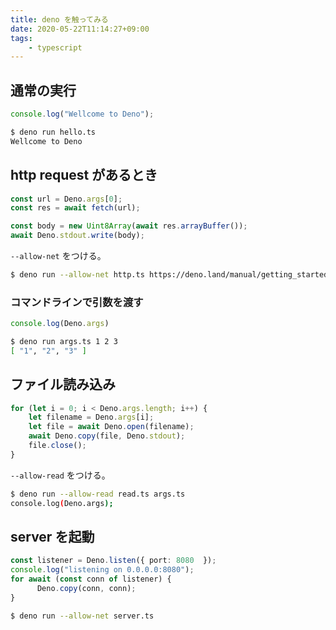 ```yaml
---
title: deno を触ってみる
date: 2020-05-22T11:14:27+09:00
tags:
    - typescript
---
```


## 通常の実行
```ts
console.log("Wellcome to Deno");
```

```bash
$ deno run hello.ts
Wellcome to Deno
```

## http request があるとき
```ts
const url = Deno.args[0];
const res = await fetch(url);

const body = new Uint8Array(await res.arrayBuffer());
await Deno.stdout.write(body);
```

`--allow-net` をつける。
```bash
$ deno run --allow-net http.ts https://deno.land/manual/getting_started/first_steps
```

### コマンドラインで引数を渡す
```ts
console.log(Deno.args)
```

```bash
$ deno run args.ts 1 2 3
[ "1", "2", "3" ]
```

## ファイル読み込み
```ts
for (let i = 0; i < Deno.args.length; i++) {
    let filename = Deno.args[i];
    let file = await Deno.open(filename);
    await Deno.copy(file, Deno.stdout);
    file.close();
}
```

`--allow-read` をつける。
```bash
$ deno run --allow-read read.ts args.ts
console.log(Deno.args);
```

## server を起動
```ts
const listener = Deno.listen({ port: 8080  });
console.log("listening on 0.0.0.0:8080");
for await (const conn of listener) {
      Deno.copy(conn, conn);
}
```

```bash
$ deno run --allow-net server.ts
```
